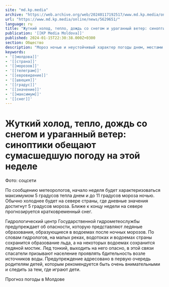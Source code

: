```yaml
---
site: "md.kp.media"
archive: "https://web.archive.org/web/20240117192517/www.md.kp.media/online/news/5629651/"
url: "https://www.md.kp.media/online/news/5629651/"
language: ru
title: "Жуткий холод, тепло, дождь со снегом и ураганный ветер: синоптики обещают сумасшедшую погоду на этой неделе"
publication: '[[KP Media Moldova]]'
published: 2024-01-15T22:30:38.000Z+0300
section: Общество
description: "Мороз ночью и неустойчивый характер погоды днем, местами снег и мокрый дождь - таков прогноз Гидрометеослужбы"
keywords:
- '[[молдова]]'
- '[[страна]]'
- '[[морозов]]'
- '[[телеграм]]'
- '[[евровидение]]'
- '[[швеция]]'
- '[[градус]]'
- '[[значение]]'
- '[[максимум]]'
- '[[снег]]'
---
```


# Жуткий холод, тепло, дождь со снегом и ураганный ветер: синоптики обещают сумасшедшую погоду на этой неделе

Фото: соцсети

По сообщению метеорологов, начало неделя будет характеризоваться максимумом 5 градусов тепла днем и до 11 градусов мороза ночью. Обычно холоднее будет на севере страны, где дневные значения достигнут 5 градусов мороза. Ближе к концу недели на севере прогнозируется кратковременный снег.

Гидрологический центр Государственной гидрометеослужбы предупреждает об опасности, которую представляют ледяные образования, образующиеся в водоемах после ночных морозов. По словам гидрологов, на малых реках, водотоках и водоемах страны сохранится образование льда, а на некоторых водоемах сохранится ледяной мостик. Лед тонкий, выходить на него опасно, в этой связи спасатели призывают население проявлять бдительность возле источников воды. Предупреждение адресовано в первую очередь родителям детей, которым рекомендуется быть очень внимательными и следить за тем, где играют дети.

Прогноз погоды в Молдове